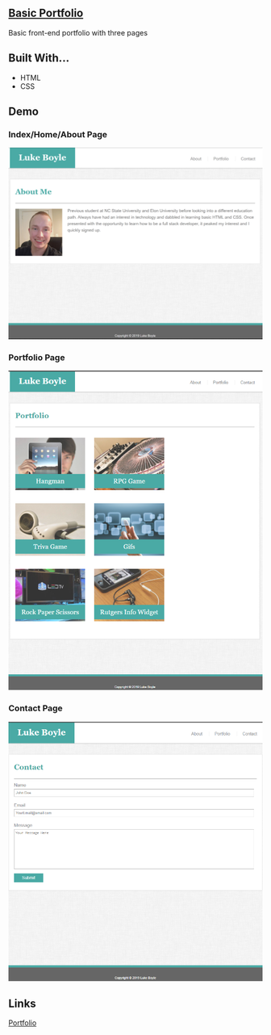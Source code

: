 ## [Basic Portfolio](https://lmboyle.github.io/basicPortfolio/)

Basic front-end portfolio with three pages

## Built With...
* HTML
* CSS

## Demo

### Index/Home/About Page
![Demo Index Img](assets/images/demoSSIndex.png)

### Portfolio Page
![Demo Portfolio Img](assets/images/demoSSPort.png)

### Contact Page
![Demo Contact Img](assets/images/demoSSContact.png)


## Links
[Portfolio](https://lmboyle.github.io/)
